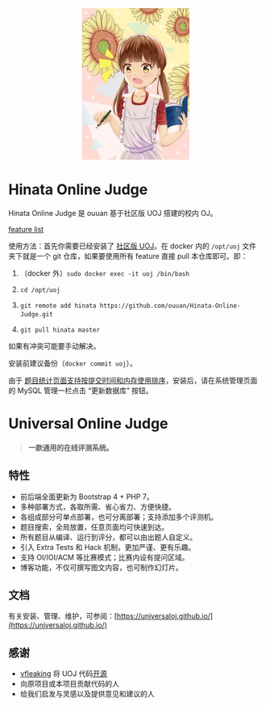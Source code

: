 <p align="center"><img src="./web/images/logo.png?raw=true" alt="logo"></p>

# Hinata Online Judge

Hinata Online Judge 是 ouuan 基于社区版 UOJ 搭建的校内 OJ。

[feature list](https://github.com/ouuan/Hinata-Online-Judge/issues/1)

使用方法：首先你需要已经安装了 [社区版 UOJ](https://github.com/UniversalOJ/UOJ-System)。在 docker 内的 `/opt/uoj` 文件夹下就是一个 git 仓库，如果要使用所有 feature 直接 pull 本仓库即可。即：

1. （docker 外）`sudo docker exec -it uoj /bin/bash`

2. `cd /opt/uoj`

3. `git remote add hinata https://github.com/ouuan/Hinata-Online-Judge.git`

4. `git pull hinata master`

如果有冲突可能要手动解决。

安装前建议备份（`docker commit uoj`）。

由于 [题目统计页面支持按提交时间和内存使用排序](https://github.com/ouuan/Hinata-Online-Judge/commit/a44d1923a033dfe320388cc657cf0ac9a16af4ab)，安装后，请在系统管理页面的 MySQL 管理一栏点击 “更新数据库” 按钮。

# Universal Online Judge

> #### 一款通用的在线评测系统。

## 特性

- 前后端全面更新为 Bootstrap 4 + PHP 7。
- 多种部署方式，各取所需、省心省力、方便快捷。
- 各组成部分可单点部署，也可分离部署；支持添加多个评测机。
- 题目搜索，全局放置，任意页面均可快速到达。
- 所有题目从编译、运行到评分，都可以由出题人自定义。
- 引入 Extra Tests 和 Hack 机制，更加严谨、更有乐趣。
- 支持 OI/IOI/ACM 等比赛模式；比赛内设有提问区域。
- 博客功能，不仅可撰写图文内容，也可制作幻灯片。

## 文档

有关安装、管理、维护，可参阅：[https://universaloj.github.io/](https://universaloj.github.io/)

## 感谢

- [vfleaking](https://github.com/vfleaking) 将 UOJ 代码[开源](https://github.com/vfleaking/uoj)
- 向原项目或本项目贡献代码的人
- 给我们启发与灵感以及提供意见和建议的人

